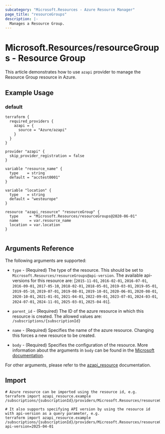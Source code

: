 ```yaml
---
subcategory: "Microsoft.Resources - Azure Resource Manager"
page_title: "resourceGroups"
description: |-
  Manages a Resource Group.
---
```


# Microsoft.Resources/resourceGroups - Resource Group

This article demonstrates how to use `azapi` provider to manage the Resource Group resource in Azure.

## Example Usage

### default

```hcl
terraform {
  required_providers {
    azapi = {
      source = "Azure/azapi"
    }
  }
}

provider "azapi" {
  skip_provider_registration = false
}

variable "resource_name" {
  type    = string
  default = "acctest0001"
}

variable "location" {
  type    = string
  default = "westeurope"
}

resource "azapi_resource" "resourceGroup" {
  type     = "Microsoft.Resources/resourceGroups@2020-06-01"
  name     = var.resource_name
  location = var.location
}


```



## Arguments Reference

The following arguments are supported:

* `type` - (Required) The type of the resource. This should be set to `Microsoft.Resources/resourceGroups@api-version`. The available api-versions for this resource are: [`2015-11-01`, `2016-02-01`, `2016-07-01`, `2016-09-01`, `2017-05-10`, `2018-02-01`, `2018-05-01`, `2019-03-01`, `2019-05-01`, `2019-05-10`, `2019-07-01`, `2019-08-01`, `2019-10-01`, `2020-06-01`, `2020-08-01`, `2020-10-01`, `2021-01-01`, `2021-04-01`, `2022-09-01`, `2023-07-01`, `2024-03-01`, `2024-07-01`, `2024-11-01`, `2025-03-01`, `2025-04-01`].

* `parent_id` - (Required) The ID of the azure resource in which this resource is created. The allowed values are:  
  `/subscriptions/{subscriptionId}`

* `name` - (Required) Specifies the name of the azure resource. Changing this forces a new resource to be created.

* `body` - (Required) Specifies the configuration of the resource. More information about the arguments in `body` can be found in the [Microsoft documentation](https://learn.microsoft.com/en-us/azure/templates/Microsoft.Resources/resourceGroups?pivots=deployment-language-terraform).

For other arguments, please refer to the [azapi_resource](https://registry.terraform.io/providers/Azure/azapi/latest/docs/resources/resource) documentation.

## Import

 ```shell
 # Azure resource can be imported using the resource id, e.g.
 terraform import azapi_resource.example /subscriptions/{subscriptionId}/providers/Microsoft.Resources/resourceGroups/{resourceName}
 
 # It also supports specifying API version by using the resource id with api-version as a query parameter, e.g.
 terraform import azapi_resource.example /subscriptions/{subscriptionId}/providers/Microsoft.Resources/resourceGroups/{resourceName}?api-version=2025-04-01
 ```
